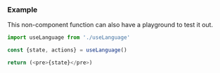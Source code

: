 ### Example

This non-component function can also have a playground to test it out.

```js
import useLanguage from './useLanguage'

const {state, actions} = useLanguage()

return (<pre>{state}</pre>)
```
